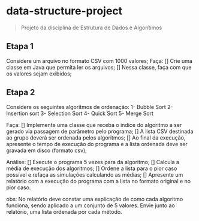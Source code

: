# data-structure-project

> Projeto da disciplina de Estrutura de Dados e Algorítimos

## Etapa 1
Considere um arquivo no formato CSV com 1000 valores;
Faça:
[] Crie uma classe em Java que permita ler os arquivos;
[] Nessa classe, faça com que os valores sejam exibidos;

## Etapa 2
Considere os seguintes algoritmos de ordenação:
1- Bubble Sort
2- Insertion sort
3- Selection Sort
4- Quick Sort
5- Merge Sort

Faça:
[] Implemente uma classe que receba o índice do algoritmo a ser gerado via passagem de parâmetro pelo programa;
[] A lista CSV destinada ao grupo deverá ser ordenada pelos algoritmos;
[] Ao final da execução, apresente o tempo de execução do programa e a lista ordenada deve ser gravada em disco (formato csv);

Análise:
[] Execute o programa 5 vezes para da algoritmo;
[] Calcula a média de execução dos algoritmos;
[] Ordene a lista para o pior caso possível e refaça as simulações calculando as médias;
[] Apresente um relatório com a execução do programa com a lista no formato original e no pior caso.

obs: No relatório deve constar uma explicação de como cada algoritmo funciona, sendo aplicado a um conjunto de 5 valores. Envie junto ao relatório, uma lista ordenada por cada método.
